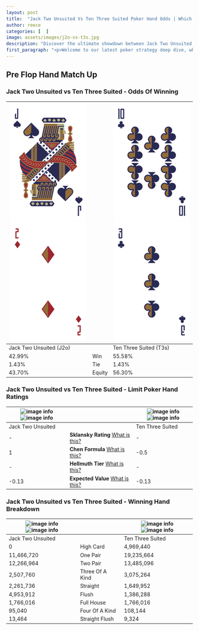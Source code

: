 ```yaml
---
layout: post
title:  "Jack Two Unsuited Vs Ten Three Suited Poker Hand Odds | Which Is The Better Hand In Poker? A Complete Guide"
author: reece
categories: [  ]
image: assets/images/j2o-vs-t3s.jpg
description: "Discover the ultimate showdown between Jack Two Unsuited and Ten Three Suited in poker! Uncover the odds, strategies, and scenarios where one hand triumphs over the other. Get ready to up your poker game with this thrilling analysis."
first_paragraph: "<p>Welcome to our latest poker strategy deep dive, where we're pitting two distinct hands against each other in a high-stakes showdown: Jack Two Unsuited vs Ten Three Suited.</p><p>In the dynamic world of poker, every decision counts, and knowing which hand holds the upper hand is key to your success at the table.</p><p>In this article, we'll dissect these two hands, explore the scenarios where one dominates the other, and equip you with the knowledge to make strategic choices that can tip the odds in your favor.</p><p>Get ready to unravel the intriguing dynamics of these poker hands and elevate your game to new heights.</p>"
---
```




[comment]: # (sp0)

## Pre Flop Hand Match Up

<div class="table hand-ratings" markdown="1"> 



### Jack Two Unsuited vs Ten Three Suited - Odds Of Winning


    
| ![image info](assets/images/hand1/j.png) ![image info](assets/images/hand1/2o.png) |  | ![image info](assets/images/hand2/t.png) ![image info](assets/images/hand2/3.png) |
| -------- | -------- | -------- |
| Jack Two Unsuited (J2o) |  | Ten Three Suited (T3s) |
| 42.99% | Win | 55.58% |
| 1.43% | Tie | 1.43% |
| 43.70% | Equity | 56.30% |




[comment]: # (sp1)



### Jack Two Unsuited vs Ten Three Suited - Limit Poker Hand Ratings


    
| ![image info](https://www.riverpairs.com/assets/images/hand1/j.png) ![image info](https://www.riverpairs.com/assets/images/hand1/2o.png) |  | ![image info](https://www.riverpairs.com/assets/images/hand2/t.png) ![image info](https://www.riverpairs.com/assets/images/hand2/3.png) |
| -------- | -------- | -------- |
| Jack Two Unsuited |  | Ten Three Suited |
| - | **Sklansky Rating** [What is this?](/sklansky-rating-explained) | - |
| 1 | **Chen Formula** [What is this?](/chen-formula-explained) | -0.5 |
| - | **Hellmuth Tier** [What is this?](/Hellmuth-tier-explained) | - |
| -0.13 | **Expected Value** [What is this?](/expected-value-explained) | -0.13 |




[comment]: # (sp2)



### Jack Two Unsuited vs Ten Three Suited - Winning Hand Breakdown


    
| ![image info](https://www.riverpairs.com/assets/images/hand1/j.png) ![image info](https://www.riverpairs.com/assets/images/hand1/2o.png) |  | ![image info](https://www.riverpairs.com/assets/images/hand2/t.png) ![image info](https://www.riverpairs.com/assets/images/hand2/3.png) |
| -------- | -------- | -------- |
| Jack Two Unsuited |  | Ten Three Suited |
| 0 | High Card | 4,969,440 |
| 11,466,720 | One Pair | 19,235,664 |
| 12,266,964 | Two Pair | 13,485,096 |
| 2,507,760 | Three Of A Kind | 3,075,264 |
| 2,261,736 | Straight | 1,649,952 |
| 4,953,912 | Flush | 1,386,288 |
| 1,766,016 | Full House | 1,766,016 |
| 95,040 | Four Of A Kind | 108,144 |
| 13,464 | Straight Flush | 9,324 |




[comment]: # (sp3)



</div>

[comment]: # (sp4)



[comment]: # (sp5)


